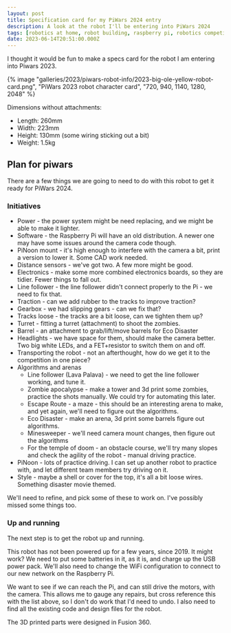 ```yaml
---
layout: post
title: Specification card for my PiWars 2024 entry
description: A look at the robot I'll be entering into PiWars 2024
tags: [robotics at home, robot building, raspberry pi, robotics competitions, rover]
date: 2023-06-14T20:51:00.000Z
---
```

I thought it would be fun to make a specs card for the robot I am entering into Piwars 2023.

{% image "galleries/2023/piwars-robot-info/2023-big-ole-yellow-robot-card.png", "PiWars 2023 robot character card", "720, 940, 1140, 1280, 2048" %}

Dimensions without attachments:

- Length: 260mm
- Width: 223mm
- Height: 130mm (some wiring sticking out a bit)
- Weight: 1.5kg

## Plan for piwars

There are a few things we are going to need to do with this robot to get it ready for PiWars 2024.

### Initiatives

- Power - the power system might be need replacing, and we might be able to make it lighter.
- Software - the Raspberry Pi will have an old distribution. A newer one may have some issues around the camera code though.
- PiNoon mount - it's high enough to interfere with the camera a bit, print a version to lower it. Some CAD work needed.
- Distance sensors - we've got two. A few more might be good.
- Electronics - make some more combined electronics boards, so they are tidier. Fewer things to fall out.
- Line follower - the line follower didn't connect properly to the Pi - we need to fix that.
- Traction - can we add rubber to the tracks to improve traction?
- Gearbox - we had slipping gears - can we fix that?
- Tracks loose - the tracks are a bit loose, can we tighten them up?
- Turret - fitting a turret (attachment) to shoot the zombies.
- Barrel - an attachment to grab/lift/move barrels for Eco Disaster
- Headlights - we have space for them, should make the camera better. Two big white LEDs, and a FET+resistor to switch them on and off.
- Transporting the robot - not an afterthought, how do we get it to the competition in one piece?
- Algorithms and arenas
    - Line follower (Lava Palava) - we need to get the line follower working, and tune it.
    - Zombie apocalypse - make a tower and 3d print some zombies, practice the shots manually. We could try for automating this later.
    - Escape Route - a maze - this should be an interesting arena to make, and yet again, we'll need to figure out the algorithms.
    - Eco Disaster - make an arena, 3d print some barrels figure out algorithms.
    - Minesweeper - we'll need camera mount changes, then figure out the algorithms
    - For the temple of doom - an obstacle course, we'll try many slopes and check the agility of the robot - manual driving practice.
- PiNoon - lots of practice driving. I can set up another robot to practice with, and let different team members try driving on it.
- Style - maybe a shell or cover for the top, it's all a bit loose wires. Something disaster movie themed.

We'll need to refine, and pick some of these to work on. I've possibly missed some things too.

### Up and running

The next step is to get the robot up and running.

This robot has not been powered up for a few years, since 2019. It might work? We need to put some batteries in it, as it is, and charge up the USB power pack. We'll also need to change the WiFi configuration to connect to our new network on the Raspberry Pi.

We want to see if we can reach the Pi, and can still drive the motors, with the camera. This allows me to gauge any repairs, but cross reference this with the list above, so I don't do work that I'd need to undo. I also need to find all the existing code and design files for the robot.

The 3D printed parts were designed in Fusion 360.
